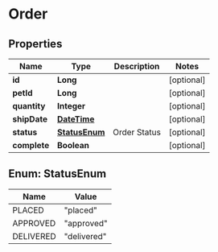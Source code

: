 # Order

## Properties

 Name         | Type                          | Description  | Notes      
--------------|-------------------------------|--------------|------------
 **id**       | **Long**                      |              | [optional] 
 **petId**    | **Long**                      |              | [optional] 
 **quantity** | **Integer**                   |              | [optional] 
 **shipDate** | [**DateTime**](DateTime.md)   |              | [optional] 
 **status**   | [**StatusEnum**](#StatusEnum) | Order Status | [optional] 
 **complete** | **Boolean**                   |              | [optional] 

<a name="StatusEnum"></a>

## Enum: StatusEnum

 Name      | Value                 
-----------|-----------------------
 PLACED    | &quot;placed&quot;    
 APPROVED  | &quot;approved&quot;  
 DELIVERED | &quot;delivered&quot; 




